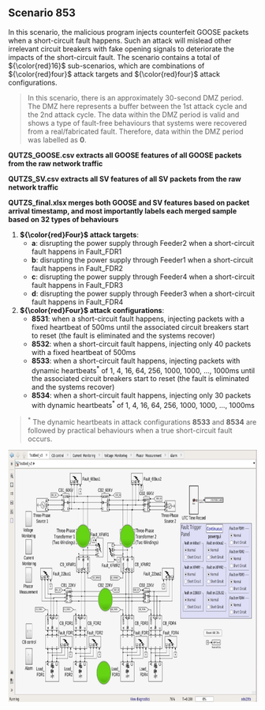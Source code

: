 ## Scenario 853
In this scenario, the malicious program injects counterfeit GOOSE packets when a short-circuit fault happens. Such an attack will mislead other irrelevant circuit breakers with fake opening signals to deteriorate the impacts of the short-circuit fault. The scenario contains a total of ${\color{red}16}$ sub-scenarios, which are combinations of ${\color{red}four}$ attack targets and ${\color{red}four}$ attack configurations.

> In this scenario, there is an approximately 30-second DMZ period. The DMZ here represents a buffer between the 1st attack cycle and the 2nd attack cycle. The data within the DMZ period is valid and shows a type of fault-free behaviours that systems were recovered from a real/fabricated fault. Therefore, data within the DMZ period was labelled as **0**.

**QUTZS_GOOSE.csv extracts all GOOSE features of all GOOSE packets from the raw network traffic**

**QUTZS_SV.csv extracts all SV features of all SV packets from the raw network traffic**

**QUTZS_final.xlsx merges both GOOSE and SV features based on packet arrival timestamp, and most importantly labels each merged sample based on 32 types of behaviours**

1. **${\color{red}Four}$ attack targets**: 
   - **a**: disrupting the power supply through Feeder2 when a short-circuit fault happens in Fault_FDR1
   - **b**: disrupting the power supply through Feeder1 when a short-circuit fault happens in Fault_FDR2
   - **c**: disrupting the power supply through Feeder4 when a short-circuit fault happens in Fault_FDR3
   - **d**: disrupting the power supply through Feeder3 when a short-circuit fault happens in Fault_FDR4
2. **${\color{red}Four}$ attack configurations**:
   - **8531**: when a short-circuit fault happens, injecting packets with a fixed heartbeat of 500ms until the associated circuit breakers start to reset (the fault is eliminated and the systems recover)
   - **8532**: when a short-circuit fault happens, injecting only 40 packets with a fixed heartbeat of 500ms
   - **8533**: when a short-circuit fault happens, injecting packets with dynamic heartbeats<sup>*</sup> of 1, 4, 16, 64, 256, 1000, 1000, ..., 1000ms until the associated circuit breakers start to reset (the fault is eliminated and the systems recover)
   - **8534**: when a short-circuit fault happens, injecting only 30 packets with dynamic heartbeats<sup>*</sup> of 1, 4, 16, 64, 256, 1000, 1000, ..., 1000ms

> <sup>*</sup> The dynamic heartbeats in attack configurations **8533** and **8534** are followed by practical behaviours when a true short-circuit fault occurs.

<img src="https://github.com/CSCRC-SCREED/QUT-ZSS-2023/blob/main/PrimaryPlant.jpg" alt="" width="800" height="510" />
